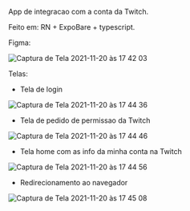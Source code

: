 App de integracao com a conta da Twitch.

Feito em: RN + ExpoBare + typescript.


Figma:

![Captura de Tela 2021-11-20 às 17 42 03](https://user-images.githubusercontent.com/65136543/142740400-47225a83-7935-4651-af65-fffccdb1750d.png)

Telas:

* Tela de login

![Captura de Tela 2021-11-20 às 17 44 36](https://user-images.githubusercontent.com/65136543/142740446-4e0dcbc1-268b-4525-bf33-51f397c493e5.png)

* Tela de pedido de permissao da Twitch

![Captura de Tela 2021-11-20 às 17 44 46](https://user-images.githubusercontent.com/65136543/142740451-a6484a17-03cb-42df-b12e-3007c0b0cbff.png)

* Tela home com as info da minha conta na Twitch

![Captura de Tela 2021-11-20 às 17 44 56](https://user-images.githubusercontent.com/65136543/142740456-f956ed6e-c145-48fd-b943-6fcf74d15aeb.png)

* Redirecionamento ao navegador 

![Captura de Tela 2021-11-20 às 17 45 08](https://user-images.githubusercontent.com/65136543/142740466-4b80e653-defd-4b03-90ca-f1696fdcdcbd.png)
